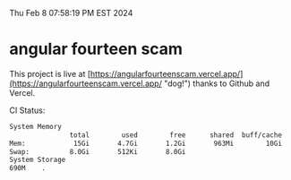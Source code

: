 Thu Feb  8 07:58:19 PM EST 2024

# angular fourteen scam


This project is live at [https://angularfourteenscam.vercel.app/](https://angularfourteenscam.vercel.app/ "dog!") thanks to Github and Vercel.

CI Status: 

```bash
System Memory
               total        used        free      shared  buff/cache   available
Mem:            15Gi       4.7Gi       1.2Gi       963Mi        10Gi        10Gi
Swap:          8.0Gi       512Ki       8.0Gi
System Storage
690M	.
